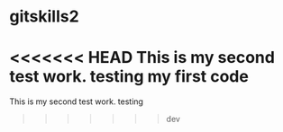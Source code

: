# gitskills2
<<<<<<< HEAD
This is my second test work.
testing my first code
=======
This is my second test work.
testing
>>>>>>> dev
